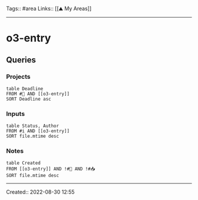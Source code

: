 Tags:: #area
Links:: [[⛰ My Areas]]
___
# o3-entry

## Queries

### Projects

```dataview
table Deadline
FROM #🚧 AND [[o3-entry]]
SORT Deadline asc
```

### Inputs

```dataview
table Status, Author
FROM #i AND [[o3-entry]]
SORT file.mtime desc
```

### Notes

```dataview
table Created
FROM [[o3-entry]] AND !#🚧 AND !#📥
SORT file.mtime desc
```

___

Created:: 2022-08-30 12:55